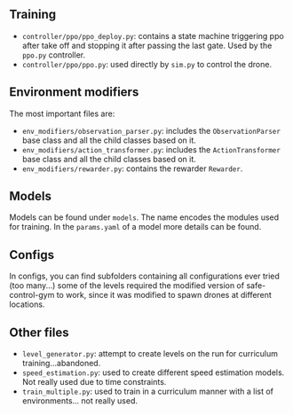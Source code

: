 ## Training
- `controller/ppo/ppo_deploy.py`: contains a state machine triggering ppo after take off and stopping it after passing the last gate. Used by the `ppo.py` controller.
- `controller/ppo/ppo.py`: used directly by `sim.py` to control the drone. 

## Environment modifiers

The most important files are:

- `env_modifiers/observation_parser.py`: includes the `ObservationParser` base class and all the child classes based on it.
- `env_modifiers/action_transformer.py`: includes the `ActionTransformer` base class and all the child classes based on it.
- `env_modifiers/rewarder.py`: contains the rewarder `Rewarder`.

## Models
Models can be found under `models`. The name encodes the modules used for training. In the `params.yaml` of a model more details can be found.

## Configs

In configs, you can find subfolders containing all configurations ever tried (too many...) some of the levels required the modified version of
safe-control-gym to work, since it was modified to spawn drones at different locations.

## Other files

- `level_generator.py`: attempt to create levels on the run for curriculum training...abandoned.
- `speed_estimation.py`: used to create different speed estimation models. Not really used due to time constraints.
- `train_multiple.py`: used to train in a curriculum manner with a list of environments... not really used.

